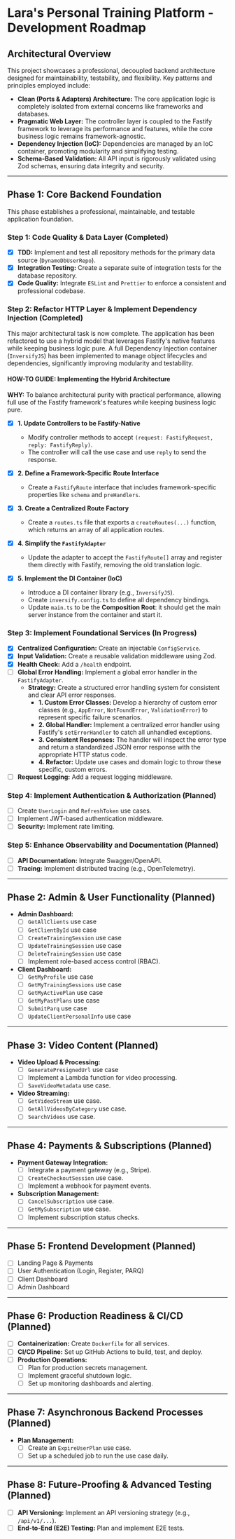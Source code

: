 # Lara's Personal Training Platform - Development Roadmap

## Architectural Overview

This project showcases a professional, decoupled backend architecture designed for maintainability, testability, and flexibility. Key patterns and principles employed include:

- **Clean (Ports & Adapters) Architecture:** The core application logic is completely isolated from external concerns like frameworks and databases.
- **Pragmatic Web Layer:** The controller layer is coupled to the Fastify framework to leverage its performance and features, while the core business logic remains framework-agnostic.
- **Dependency Injection (IoC):** Dependencies are managed by an IoC container, promoting modularity and simplifying testing.
- **Schema-Based Validation:** All API input is rigorously validated using Zod schemas, ensuring data integrity and security.

---

## Phase 1: Core Backend Foundation

This phase establishes a professional, maintainable, and testable application foundation.

### Step 1: Code Quality & Data Layer (Completed)

- [x] **TDD:** Implement and test all repository methods for the primary data source (`DynamoDbUserRepo`).
- [x] **Integration Testing:** Create a separate suite of integration tests for the database repository.
- [x] **Code Quality:** Integrate `ESLint` and `Prettier` to enforce a consistent and professional codebase.

### Step 2: Refactor HTTP Layer & Implement Dependency Injection (Completed)

This major architectural task is now complete. The application has been refactored to use a hybrid model that leverages Fastify's native features while keeping business logic pure. A full Dependency Injection container (`InversifyJS`) has been implemented to manage object lifecycles and dependencies, significantly improving modularity and testability.

#### HOW-TO GUIDE: Implementing the Hybrid Architecture

**WHY:** To balance architectural purity with practical performance, allowing full use of the Fastify framework's features while keeping business logic pure.

- [x] **1. Update Controllers to be Fastify-Native**
  - Modify controller methods to accept `(request: FastifyRequest, reply: FastifyReply)`.
  - The controller will call the use case and use `reply` to send the response.

- [x] **2. Define a Framework-Specific Route Interface**
  - Create a `FastifyRoute` interface that includes framework-specific properties like `schema` and `preHandlers`.

- [x] **3. Create a Centralized Route Factory**
  - Create a `routes.ts` file that exports a `createRoutes(...)` function, which returns an array of all application routes.

- [x] **4. Simplify the `FastifyAdapter`**
  - Update the adapter to accept the `FastifyRoute[]` array and register them directly with Fastify, removing the old translation logic.

- [x] **5. Implement the DI Container (IoC)**
  - Introduce a DI container library (e.g., `InversifyJS`).
  - Create `inversify.config.ts` to define all dependency bindings.
  - Update `main.ts` to be the **Composition Root**: it should get the main server instance from the container and start it.

### Step 3: Implement Foundational Services (In Progress)

- [x] **Centralized Configuration:** Create an injectable `ConfigService`.
- [x] **Input Validation:** Create a reusable validation middleware using Zod.
- [x] **Health Check:** Add a `/health` endpoint.
- [ ] **Global Error Handling:** Implement a global error handler in the `FastifyAdapter`.
  - **Strategy:** Create a structured error handling system for consistent and clear API error responses.
    - **1. Custom Error Classes:** Develop a hierarchy of custom error classes (e.g., `AppError`, `NotFoundError`, `ValidationError`) to represent specific failure scenarios.
    - **2. Global Handler:** Implement a centralized error handler using Fastify's `setErrorHandler` to catch all unhandled exceptions.
    - **3. Consistent Responses:** The handler will inspect the error type and return a standardized JSON error response with the appropriate HTTP status code.
    - **4. Refactor:** Update use cases and domain logic to throw these specific, custom errors.
- [ ] **Request Logging:** Add a request logging middleware.

### Step 4: Implement Authentication & Authorization (Planned)

- [ ] Create `UserLogin` and `RefreshToken` use cases.
- [ ] Implement JWT-based authentication middleware.
- [ ] **Security:** Implement rate limiting.

### Step 5: Enhance Observability and Documentation (Planned)

- [ ] **API Documentation:** Integrate Swagger/OpenAPI.
- [ ] **Tracing:** Implement distributed tracing (e.g., OpenTelemetry).

---

## Phase 2: Admin & User Functionality (Planned)

- **Admin Dashboard:**
  - [ ] `GetAllClients` use case
  - [ ] `GetClientById` use case
  - [ ] `CreateTrainingSession` use case
  - [ ] `UpdateTrainingSession` use case
  - [ ] `DeleteTrainingSession` use case
  - [ ] Implement role-based access control (RBAC).
- **Client Dashboard:**
  - [ ] `GetMyProfile` use case
  - [ ] `GetMyTrainingSessions` use case
  - [ ] `GetMyActivePlan` use case
  - [ ] `GetMyPastPlans` use case
  - [ ] `SubmitParq` use case
  - [ ] `UpdateClientPersonalInfo` use case

---

## Phase 3: Video Content (Planned)

- **Video Upload & Processing:**
  - [ ] `GeneratePresignedUrl` use case
  - [ ] Implement a Lambda function for video processing.
  - [ ] `SaveVideoMetadata` use case.
- **Video Streaming:**
  - [ ] `GetVideoStream` use case.
  - [ ] `GetAllVideosByCategory` use case.
  - [ ] `SearchVideos` use case.

---

## Phase 4: Payments & Subscriptions (Planned)

- **Payment Gateway Integration:**
  - [ ] Integrate a payment gateway (e.g., Stripe).
  - [ ] `CreateCheckoutSession` use case.
  - [ ] Implement a webhook for payment events.
- **Subscription Management:**
  - [ ] `CancelSubscription` use case.
  - [ ] `GetMySubscription` use case.
  - [ ] Implement subscription status checks.

---

## Phase 5: Frontend Development (Planned)

- [ ] Landing Page & Payments
- [ ] User Authentication (Login, Register, PARQ)
- [ ] Client Dashboard
- [ ] Admin Dashboard

---

## Phase 6: Production Readiness & CI/CD (Planned)

- [ ] **Containerization:** Create `Dockerfile` for all services.
- [ ] **CI/CD Pipeline:** Set up GitHub Actions to build, test, and deploy.
- [ ] **Production Operations:**
  - [ ] Plan for production secrets management.
  - [ ] Implement graceful shutdown logic.
  - [ ] Set up monitoring dashboards and alerting.

---

## Phase 7: Asynchronous Backend Processes (Planned)

- **Plan Management:**
  - [ ] Create an `ExpireUserPlan` use case.
  - [ ] Set up a scheduled job to run the use case daily.

---

## Phase 8: Future-Proofing & Advanced Testing (Planned)

- [ ] **API Versioning:** Implement an API versioning strategy (e.g., `/api/v1/...`).
- [ ] **End-to-End (E2E) Testing:** Plan and implement E2E tests.
